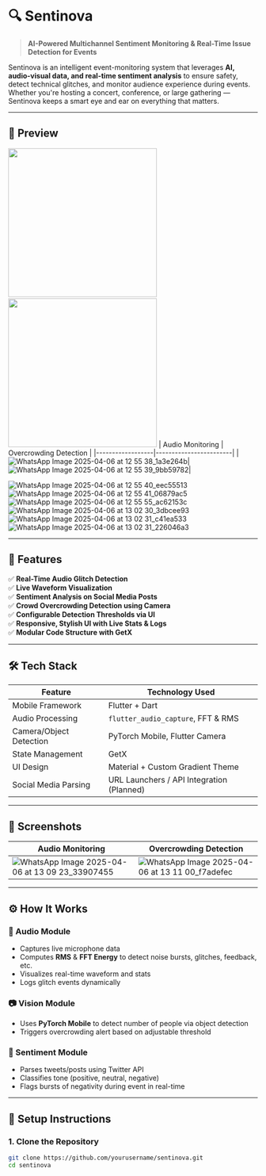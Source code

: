 # 🔍 Sentinova

> **AI-Powered Multichannel Sentiment Monitoring & Real-Time Issue Detection for Events**

Sentinova is an intelligent event-monitoring system that leverages **AI, audio-visual data, and real-time sentiment analysis** to ensure safety, detect technical glitches, and monitor audience experience during events. Whether you're hosting a concert, conference, or large gathering — Sentinova keeps a smart eye and ear on everything that matters.

---

## 📱 Preview

<img src="https://github.com/yourusername/sentinova/assets/preview1.gif" width="300" /> &nbsp;&nbsp;&nbsp; <img src="https://github.com/yourusername/sentinova/assets/preview2.gif" width="300" />
| Audio Monitoring | Overcrowding Detection |
|------------------|------------------------|
|![WhatsApp Image 2025-04-06 at 12 55 38_1a3e264b](https://github.com/user-attachments/assets/ddc155c6-f2dc-46ac-8b14-19e52618b38d)|![WhatsApp Image 2025-04-06 at 12 55 39_9bb59782](https://github.com/user-attachments/assets/39f25b85-2db6-41af-aa7c-5bf097075b3d)|

![WhatsApp Image 2025-04-06 at 12 55 40_eec55513](https://github.com/user-attachments/assets/0ec1c902-fae5-4ff4-b786-9901f69af65b)
![WhatsApp Image 2025-04-06 at 12 55 41_06879ac5](https://github.com/user-attachments/assets/d0e36593-b0a3-4a93-9898-827ada351660)
![WhatsApp Image 2025-04-06 at 12 55 55_ac62153c](https://github.com/user-attachments/assets/346c4e33-9793-4efb-a078-5800e123eaeb)
![WhatsApp Image 2025-04-06 at 13 02 30_3dbcee93](https://github.com/user-attachments/assets/4771f9e1-b044-4616-8148-b732f1f83d12)
![WhatsApp Image 2025-04-06 at 13 02 31_c41ea533](https://github.com/user-attachments/assets/1e0cc175-8ed6-494a-9652-42968d3a0b60)
![WhatsApp Image 2025-04-06 at 13 02 31_226046a3](https://github.com/user-attachments/assets/65f0afb0-3081-40a6-aa78-8f7e5bafd9b2)


---

## 🚀 Features

✅ **Real-Time Audio Glitch Detection**  
✅ **Live Waveform Visualization**  
✅ **Sentiment Analysis on Social Media Posts**  
✅ **Crowd Overcrowding Detection using Camera**  
✅ **Configurable Detection Thresholds via UI**  
✅ **Responsive, Stylish UI with Live Stats & Logs**  
✅ **Modular Code Structure with GetX**  

---

## 🛠️ Tech Stack

| Feature              | Technology Used                       |
|---------------------|----------------------------------------|
| Mobile Framework     | Flutter + Dart                         |
| Audio Processing     | `flutter_audio_capture`, FFT & RMS     |
| Camera/Object Detection | PyTorch Mobile, Flutter Camera       |
| State Management     | GetX                                   |
| UI Design            | Material + Custom Gradient Theme       |
| Social Media Parsing | URL Launchers / API Integration (Planned) |

---

## 📸 Screenshots

| Audio Monitoring | Overcrowding Detection |
|------------------|------------------------|
| ![WhatsApp Image 2025-04-06 at 13 09 23_33907455](https://github.com/user-attachments/assets/d8db12d9-95ad-40f8-b04b-d49227ffd27b) | ![WhatsApp Image 2025-04-06 at 13 11 00_f7adefec](https://github.com/user-attachments/assets/b5ad35f1-bc83-4725-9b92-c8df66881558) |



---

## ⚙️ How It Works

### 🎤 Audio Module

- Captures live microphone data
- Computes **RMS** & **FFT Energy** to detect noise bursts, glitches, feedback, etc.
- Visualizes real-time waveform and stats
- Logs glitch events dynamically

### 📷 Vision Module

- Uses **PyTorch Mobile** to detect number of people via object detection
- Triggers overcrowding alert based on adjustable threshold

### 🧠 Sentiment Module

- Parses tweets/posts using Twitter API
- Classifies tone (positive, neutral, negative)
- Flags bursts of negativity during event in real-time

---

## 🧪 Setup Instructions

### 1. Clone the Repository

```bash
git clone https://github.com/yourusername/sentinova.git
cd sentinova
